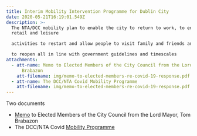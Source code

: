 ```yaml
---
title: Interim Mobility Intervention Programme for Dublin City
date: 2020-05-21T16:19:01.549Z
description: >-
  The NTA/DCC mobility plan to enable the city to return to work, to enable
  retail and leisure

  activities to restart and allow people to visit family and friends and, in time, schools and colleges

  to reopen all in line with government guidelines and timescales
attachments:
  - att-name: Memo to Elected Members of the City Council from the Lord Mayor, Tom
      Brabazon
    att-filename: img/memo-to-elected-members-re-covid-19-response.pdf
  - att-name: The DCC/NTA Covid Mobility Programme
    att-filename: img/memo-to-elected-members-re-covid-19-response.pdf
---
```

Two documents

* [Memo](/docs/Memo-to-Elected-Members-re-COVID-19-Response.pdf) to Elected Members of the City Council from the Lord Mayor, Tom Brabazon
* The DCC/NTA Covid [Mobility Programme](/docs/DCC-NTA-Covid-Mobility-Programme.pdf)
